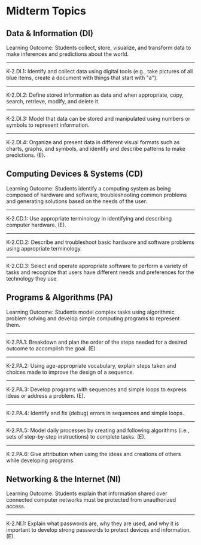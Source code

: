 # Midterm Topics

## Data & Information (DI)

Learning Outcome: Students collect, store, visualize, and transform data to make inferences and predictions about the world. 

-----

K-2.DI.1: Identify and collect data using digital tools (e.g., take pictures of all blue items, create a document with things that start with "a"). 

-----

K-2.DI.2: Define stored information as data and when appropriate, copy, search, retrieve, modify, and delete it. 

-----

K-2.DI.3: Model that data can be stored and manipulated using numbers or symbols to represent information. 

-----

K-2.DI.4: Organize and present data in different visual formats such as charts, graphs, and symbols, and identify and describe patterns to make predictions. (E). 

## Computing Devices & Systems (CD)

Learning Outcome: Students identify a computing system as being composed of hardware and software, troubleshooting common problems and generating solutions based on the needs of the user. 

-----

K-2.CD.1: Use appropriate terminology in identifying and describing computer hardware. (E). 

-----

K-2.CD.2: Describe and troubleshoot basic hardware and software problems using appropriate terminology. 

-----

K-2.CD.3: Select and operate appropriate software to perform a variety of tasks and recognize that users have different needs and preferences for the technology they use. 

## Programs & Algorithms (PA)

Learning Outcome: Students model complex tasks using algorithmic problem solving and develop simple computing programs to represent them. 

-----

K-2.PA.1: Breakdown and plan the order of the steps needed for a desired outcome to accomplish the goal. (E). 

-----

K-2.PA.2: Using age-appropriate vocabulary, explain steps taken and choices made to improve the design of a sequence. 

-----

K-2.PA.3: Develop programs with sequences and simple loops to express ideas or address a problem. (E). 

-----

K-2.PA.4: Identify and fix (debug) errors in sequences and simple loops. 

-----

K-2.PA.5: Model daily processes by creating and following algorithms (i.e., sets of step-by-step instructions) to complete tasks. (E). 

-----

K-2.PA.6: Give attribution when using the ideas and creations of others while developing programs. 

## Networking & the Internet (NI)

Learning Outcome: Students explain that information shared over connected computer networks must be protected from unauthorized access. 

-----

K-2.NI.1: Explain what passwords are, why they are used, and why it is important to develop strong passwords to protect devices and information. (E). 
